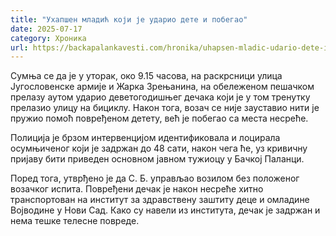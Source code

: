 ```yaml
---
title: "Ухапшен младић који је ударио дете и побегао"
date: 2025-07-17
category: Хроника
url: https://backapalankavesti.com/hronika/uhapsen-mladic-udario-dete-i-pobegao/
---
```


Сумња се да је у уторак, око 9.15 часова, на раскрсници улица Југословенске армије и Жарка Зрењанина, на обележеном пешачком прелазу аутом ударио деветогодишњег дечака који је у том тренутку прелазио улицу на бициклу. Након тога, возач се није зауставио нити је пружио помоћ повређеном детету, већ је побегао са места несреће.

Полиција је брзом интервенцијом идентификовала и лоцирала осумњиченог који је задржан до 48 сати, након чега ће, уз кривичну пријаву бити приведен основном јавном тужиоцу у Бачкој Паланци.

Поред тога, утврђено је да С. Б. управљао возилом без положеног возачког испита. Повређени дечак је након несреће хитно транспортован на институт за здравствену заштиту деце и омладине Војводине у Нови Сад. Како су навели из института, дечак је задржан и нема тешке телесне повреде.

